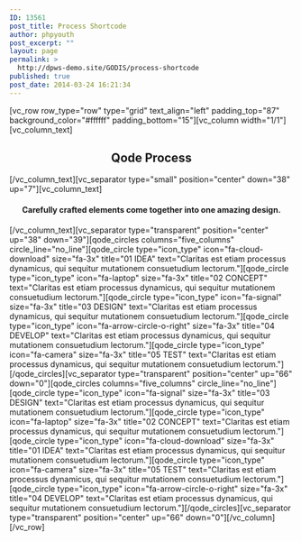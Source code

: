 ```yaml
---
ID: 13561
post_title: Process Shortcode
author: phpyouth
post_excerpt: ""
layout: page
permalink: >
  http://dpws-demo.site/GODIS/process-shortcode
published: true
post_date: 2014-03-24 16:21:34
---
```

[vc_row row_type="row" type="grid" text_align="left" padding_top="87" background_color="#ffffff" padding_bottom="15"][vc_column width="1/1"][vc_column_text]
<h2 style="text-align: center;">Qode Process</h2>
[/vc_column_text][vc_separator type="small" position="center" down="38" up="7"][vc_column_text]
<h4 style="text-align: center;">Carefully crafted elements come together into one amazing design.</h4>
[/vc_column_text][vc_separator type="transparent" position="center" up="38" down="39"][qode_circles columns="five_columns" circle_line="no_line"][qode_circle type="icon_type" icon="fa-cloud-download" size="fa-3x" title="01 IDEA" text="Claritas est etiam processus dynamicus, qui sequitur mutationem consuetudium lectorum."][qode_circle type="icon_type" icon="fa-laptop" size="fa-3x" title="02 CONCEPT" text="Claritas est etiam processus dynamicus, qui sequitur mutationem consuetudium lectorum."][qode_circle type="icon_type" icon="fa-signal" size="fa-3x" title="03 DESIGN" text="Claritas est etiam processus dynamicus, qui sequitur mutationem consuetudium lectorum."][qode_circle type="icon_type" icon="fa-arrow-circle-o-right" size="fa-3x" title="04 DEVELOP" text="Claritas est etiam processus dynamicus, qui sequitur mutationem consuetudium lectorum."][qode_circle type="icon_type" icon="fa-camera" size="fa-3x" title="05 TEST" text="Claritas est etiam processus dynamicus, qui sequitur mutationem consuetudium lectorum."][/qode_circles][vc_separator type="transparent" position="center" up="66" down="0"][qode_circles columns="five_columns" circle_line="no_line"][qode_circle type="icon_type" icon="fa-signal" size="fa-3x" title="03 DESIGN" text="Claritas est etiam processus dynamicus, qui sequitur mutationem consuetudium lectorum."][qode_circle type="icon_type" icon="fa-laptop" size="fa-3x" title="02 CONCEPT" text="Claritas est etiam processus dynamicus, qui sequitur mutationem consuetudium lectorum."][qode_circle type="icon_type" icon="fa-cloud-download" size="fa-3x" title="01 IDEA" text="Claritas est etiam processus dynamicus, qui sequitur mutationem consuetudium lectorum."][qode_circle type="icon_type" icon="fa-camera" size="fa-3x" title="05 TEST" text="Claritas est etiam processus dynamicus, qui sequitur mutationem consuetudium lectorum."][qode_circle type="icon_type" icon="fa-arrow-circle-o-right" size="fa-3x" title="04 DEVELOP" text="Claritas est etiam processus dynamicus, qui sequitur mutationem consuetudium lectorum."][/qode_circles][vc_separator type="transparent" position="center" up="66" down="0"][/vc_column][/vc_row]